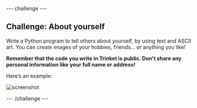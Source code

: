--- challenge ---
## Challenge: About yourself
Write a Python program to tell others about yourself, by using text and ASCII art. You can create images of your hobbies, friends… or anything you like!

__Remember that the code you write in Trinket is public. Don't share any personal information like your full name or address!__

Here’s an example:

![screenshot](images/me-about.png)




--- /challenge ---